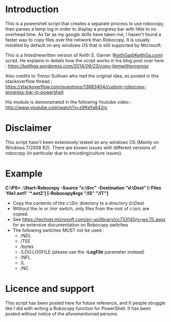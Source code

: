 # Introduction

This is a powershell script that creates a separate process to use robocopy, then parses a temp log in order to display a progress bar with little to no overhead time. As far as my google skills have taken me, I haven't found a faster way to copy files over the network than Robocopy. It is usually installed by default on any windows OS that is still supported by Microsoft.

This is a linted/rewritten version of Keith S. Garner (KeithGa@KeithGa.com) script.
He explains in details how the script works in his blog post over here : https://keithga.wordpress.com/2014/06/23/copy-itemwithprogress

Also credits to Trevor Sullivan who had the original idea, as posted in this stackoverflow thread : https://stackoverflow.com/questions/13883404/custom-robocopy-progress-bar-in-powershell

His module is demonstrated in the following Youtube video : http://www.youtube.com/watch?v=z9KeYa842rc

# Disclaimer

This script hasn't been extensively tested on any windows OS (Mainly on Windows 7/2008 R2). There are known issues with different versions of robocopy (in particular due to encoding/culture issues).

# Example

**C:\PS> .\Start-Robocopy -Source "c:\Src" -Destination "d:\Dest" [-Files 'file1.ext1' '*.ext2'] [-RobocopyArgs "/IS" "/IT"]**

* Copy the contents of the c:\Src directory to a directory d:\Dest
* Without the /e or /mir switch, only files from the root of c:\src are copied.
* See https://technet.microsoft.com/en-us/library/cc733145(v=ws.11).aspx for an extensive documentation on Robocopy switches
* The following switches MUST not be used : 
  * /NDL
  * /TEE
  * /bytes
  * /LOG:LOGFILE (please use the **-LogFile** parameter instead)
  * /NFL
  * /L
  * /NC 

# Licence and support

This script has been posted here for future reference, and if people struggle like I did with writing a Robocopy function for PowerShell. It has been posted without notice of the aforementioned persons.
